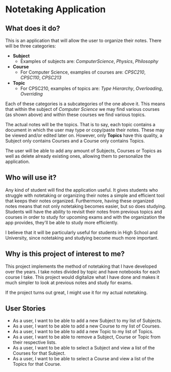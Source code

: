 # Notetaking Application

## What does it do?

This is an application that will allow the user to organize their notes. There will be three categories:
- **Subject** 
    - Examples of subjects are: *ComputerScience*, *Physics*, *Philosophy*
- **Course** 
    - For Computer Science, examples of courses are: *CPSC210*, *CPSC110*, *CPSC213*
- **Topic** 
    - For CPSC210, examples of topics are: *Type Hierarchy*, *Overloading*, *Overriding*
    
Each of these categories is a subcategories of the one above it. This means that within the subject of 
*Computer Science* we may find various courses (as shown above) and within these courses we find various topics.

The actual notes will be the topics. That is to say, each topic contains a document in which the user may type or
copy/paste their notes. These may be viewed and/or edited later on. However, only **Topics** have this quality, a 
Subject only contains Courses and a Course only contains Topics.

The user will be able to add any amount of Subjects, Courses or Topics as well as delete already existing ones, allowing
them to personalize the application.


## Who will use it?

Any kind of student will find the application useful. It gives students who struggle with notetaking or organizing their
notes a simple and efficient tool that keeps their notes organized. Furthermore, having these organized notes means that
not only notetaking becomes easier, but so does studying. Students will have the ability to revisit their notes from
previous topics and courses in order to study for upcoming exams and with the organization the app provides, they'll be
able to study more efficiently.

I believe that it will be particularly useful for students in High School and University, since notetaking and studying
become much more important.

## Why is this project of interest to me?

This project implements the method of notetaking that I have developed over the years. I take notes divided by topic and
have notebooks for each course I take. This project would digitalize what I have done and makes it much simpler to
look at previous notes and study for exams.

If the project turns out great, I might use it for my actual notetaking.

## User Stories
- As a user, I want to be able to add a new Subject to my list of Subjects.
- As a user, I want to be able to add a new Course to my list of Courses.
- As a user, I want to be able to add a new Topic to my list of Topics.
- As a user, I want to be able to remove a Subject, Course or Topic from their respective lists.
- As a user, I want to be able to select a Subject and view a list of the Courses for that Subject.
- As a user, I want to be able to select a Course and view a list of the Topics for that Course.

